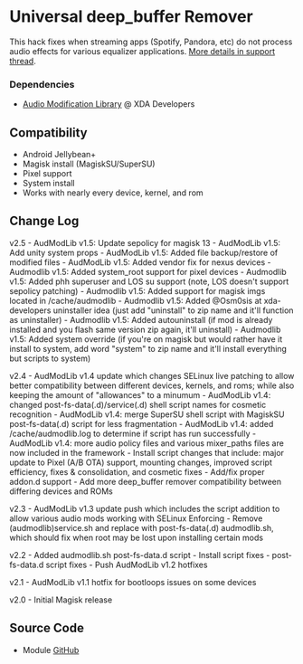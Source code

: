 # Universal deep_buffer Remover
This hack fixes when streaming apps (Spotify, Pandora, etc) do not process audio effects for various equalizer applications. [More details in support thread](https://forum.xda-developers.com/apps/magisk/module-universal-deepbuffer-remover-t3577067).

### Dependencies
* [Audio Modification Library](https://forum.xda-developers.com/apps/magisk/module-audio-modification-library-t3579612) @ XDA Developers

## Compatibility
* Android Jellybean+
* Magisk install (MagiskSU/SuperSU)
* Pixel support
* System install
* Works with nearly every device, kernel, and rom

## Change Log
v2.5
	- AudModLib v1.5: Update sepolicy for magisk 13
	- AudModLib v1.5: Add unity system props
	- AudModLib v1.5: Added file backup/restore of modified files
	- AudModLib v1.5: Added vendor fix for nexus devices
	- Audmodlib v1.5: Added system_root support for pixel devices
	- Audmodlib v1.5: Added phh superuser and LOS su support (note, LOS doesn't support sepolicy patching)
	- Audmodlib v1.5: Added support for magisk imgs located in /cache/audmodlib
	- Audmodlib v1.5: Added @Osm0sis at xda-developers uninstaller idea (just add "uninstall" to zip name and it'll function as uninstaller)
	- Audmodlib v1.5: Added autouninstall (if mod is already installed and you flash same version zip again, it'll uninstall)
	- Audmodlib v1.5: Added system override (if you're on magisk but would rather have it install to system, add word "system" to zip name and it'll install everything but scripts to system)

v2.4
	- AudModLib v1.4 update which changes SELinux live patching to allow better compatibility between different devices, kernels, and roms; while also keeping the amount of "allowances" to a minumum
	- AudModLib v1.4: changed post-fs-data(.d)/service(.d) shell script names for cosmetic recognition
	- AudModLib v1.4: merge SuperSU shell script with MagiskSU post-fs-data(.d) script for less fragmentation
	- AudModLib v1.4: added /cache/audmodlib.log to determine if script has run successfully
	- AudModLib v1.4: more audio policy files and various mixer_paths files are now included in the framework
	- Install script changes that include: major update to Pixel (A/B OTA) support, mounting changes, improved script efficiency, fixes & consolidation, and cosmetic fixes
	- Add/fix proper addon.d support
	- Add more deep_buffer remover compatibility between differing devices and ROMs

v2.3
	- AudModLib v1.3 update push which includes the script addition to allow various audio mods working with SELinux Enforcing
	- Remove (audmodlib)service.sh and replace with post-fs-data(.d) audmodlib.sh, which should fix when root may be lost upon installing certain mods

v2.2
	- Added audmodlib.sh post-fs-data.d script
	- Install script fixes
	- post-fs-data.d script fixes
	- Push AudModLib v1.2 hotfixes
    
v2.1
	- AudModLib v1.1 hotfix for bootloops issues on some devices
    
v2.0
	- Initial Magisk release

## Source Code
* Module [GitHub](https://github.com/therealahrion/Universal-deep_buffer-Remover)